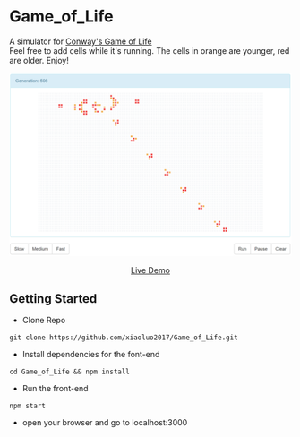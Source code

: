 # Game_of_Life
A simulator for [Conway's Game of Life](https://en.wikipedia.org/wiki/Conway%27s_Game_of_Life)<br/>
Feel free to add cells while it's running. The cells in orange are younger, red are older. Enjoy!<br/>

<p align="center" margin-bottom="0">
  <a href="http://www.hnclone.win" target="_blank">
    <img alt="Stock Market Clone Demo" width="auto" height="auto" src="https://github.com/xiaoluo2017/Game_of_Life/blob/master/images/Capture.PNG">
  </a>
</p>
<p align="center">
  <a href="https://floating-escarpment-18894.herokuapp.com/">Live Demo</a>
</p>

## Getting Started
* Clone Repo 
```
git clone https://github.com/xiaoluo2017/Game_of_Life.git
```
* Install dependencies for the font-end 
```
cd Game_of_Life && npm install
```
* Run the front-end 
```
npm start
```
* open your browser and go to localhost:3000
